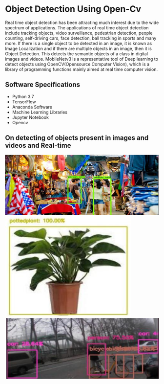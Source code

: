 
# Object Detection Using Open-Cv

Real time object detection has been attracting much interest 
due to the wide spectrum of applications. The applications of 
real time object detection include tracking objects, video 
surveillance, pedestrian detection, people counting, self-driving 
cars, face detection, ball tracking in sports and many more. If
there is a single object to be detected in an image, it is known 
as Image Localization and if there are multiple objects in an 
image, then it is Object Detection. This detects the semantic
objects of a class in digital images and videos. MobileNetv3 is a 
representative tool of Deep learning to detect objects using 
OpenCV(Opensource Computer Vision), which is a library of 
programming functions mainly aimed at real time computer 
vision.

## Software Specifications

- Python 3.7 
- TensorFlow 
- Anaconda Software 
- Machine Learning Libraries
- Jupyter Notebook
- Opencv

## On detecting of objects present in images and videos and Real-time

![](person.png)
![](pottedplant.png)
![](vehicle.png)

